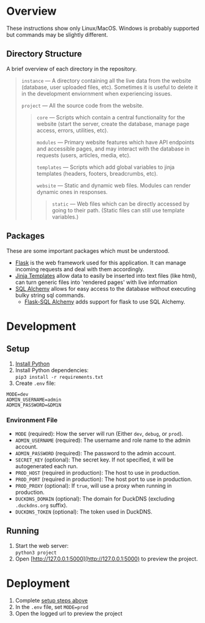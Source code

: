 # Overview
These instructions show only Linux/MacOS. Windows is probably supported but commands may be slightly different.
## Directory Structure
A brief overview of each directory in the repository.
> `instance` — A directory containing all the live data from the website (database, user uploaded files, etc). Sometimes it is useful to delete it in the development enviornment when experiencing issues.
>
> `project` — All the source code from the website.
> > `core` — Scripts which contain a central functionality for the website (start the server, create the database, manage page access, errors, utilities, etc).
> >
> > `modules` — Primary website features which have API endpoints and accessible pages, and may interact with the database in requests (users, articles, media, etc).
> >
> > `templates` — Scripts which add global variables to jinja templates (headers, footers, breadcrumbs, etc).
> >
> > `website` — Static and dynamic web files. Modules can render dynamic ones in responses.
> > > `static` — Web files which can be directly accessed by going to their path. (Static files can still use template variables.)
## Packages
These are some important packages which must be understood.
- [Flask](https://flask.palletsprojects.com/en/) is the web framework used for this application. It can manage incoming requests and deal with them accordingly. 
- [Jinja Templates](https://jinja.palletsprojects.com/en/) allow data to easily be inserted into text files (like html), can turn generic files into 'rendered pages' with live information
- [SQL Alchemy](https://www.sqlalchemy.org) allows for easy access to the database without executing bulky string sql commands.
  - [Flask-SQL Alchemy](https://flask-sqlalchemy.palletsprojects.com/en/) adds support for flask to use SQL Alchemy.

# Development
## Setup
1. [Install Python](https://www.python.org/downloads/)
2. Install Python dependencies:<br>
`pip3 install -r requirements.txt`
1. Create `.env` file:
```env
MODE=dev
ADMIN_USERNAME=admin
ADMIN_PASSWORD=&DM1N
```
### Environment File
- `MODE` (required): How the server will run (Either `dev`, `debug`, or `prod`).
- `ADMIN_USERNAME` (required): The username and role name to the admin account.
- `ADMIN_PASSWORD` (required): The password to the admin account.
- `SECRET_KEY` (optional): The secret key. If not specified, it will be autogenerated each run.
- `PROD_HOST` (required in production): The host to use in production.
- `PROD_PORT` (required in production): The host port to use in production.
- `PROD_PROXY` (optional): If `true`, will use a proxy when running in production.
- `DUCKDNS_DOMAIN` (optional): The domain for DuckDNS (excluding `.duckdns.org` suffix).
- `DUCKDNS_TOKEN` (optional): The token used in DuckDNS.
## Running
1. Start the web server:<br>
`python3 project`
1. Open [http://127.0.0.1:5000](http://127.0.0.1:5000) to preview the project.
# Deployment
1. Complete [setup steps above](#setup)
2. In the `.env` file, set `MODE=prod`
3. Open the logged url to preview the project
